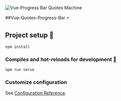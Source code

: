 ![Vue-Progress Bar Quotes Machine][logo]

##Vue-Quotes-Progress-Bar :zap:

## Project setup :seedling:
```
npm install
```

### Compiles and hot-reloads for development :large_blue_circle:
```
npm run serve
```

### Customize configuration
See [Configuration Reference](https://cli.vuejs.org/config/).

[logo]: https://github.com/iamsurajdc/Vue-Quotes-Progress-Bar/src/assets/readme_logo.png.png
